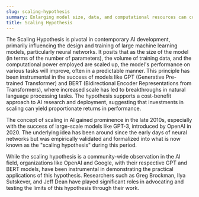 ```yaml
---
slug: scaling-hypothesis
summary: Enlarging model size, data, and computational resources can consistently improve task performance up to very large scales.
title: Scaling Hypothesis
---
```


The Scaling Hypothesis is pivotal in contemporary AI development, primarily influencing the design and training of large machine learning models, particularly neural networks. It posits that as the size of the model (in terms of the number of parameters), the volume of training data, and the computational power employed are scaled up, the model's performance on various tasks will improve, often in a predictable manner. This principle has been instrumental in the success of models like GPT (Generative Pre-trained Transformer) and BERT (Bidirectional Encoder Representations from Transformers), where increased scale has led to breakthroughs in natural language processing tasks. The hypothesis supports a cost-benefit approach to AI research and deployment, suggesting that investments in scaling can yield proportionate returns in performance.

The concept of scaling in AI gained prominence in the late 2010s, especially with the success of large-scale models like GPT-3, introduced by OpenAI in 2020. The underlying idea has been around since the early days of neural networks but was empirically validated and formalized into what is now known as the "scaling hypothesis" during this period.

While the scaling hypothesis is a community-wide observation in the AI field, organizations like OpenAI and Google, with their respective GPT and BERT models, have been instrumental in demonstrating the practical applications of this hypothesis. Researchers such as Greg Brockman, Ilya Sutskever, and Jeff Dean have played significant roles in advocating and testing the limits of this hypothesis through their work.
